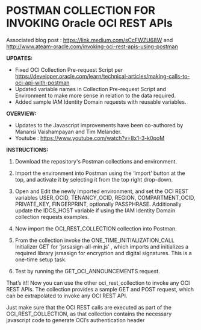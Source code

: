 # POSTMAN COLLECTION FOR INVOKING Oracle OCI REST APIs
Associated blog post : https://link.medium.com/sCcFWZU68W and http://www.ateam-oracle.com/invoking-oci-rest-apis-using-postman 

**UPDATES:** 
* Fixed OCI Collection Pre-request Script per https://developer.oracle.com/learn/technical-articles/making-calls-to-oci-api-with-postman
* Updated variable names in Collection Pre-request Script and Environment to make more sense in relation to the data required.
* Added sample IAM Identity Domain requests with reusable variables. 

**OVERVIEW:**
* Updates to the Javascript improvements have been co-authored by Manansi Vaishampayan and Tim Melander.
* Youtube : https://www.youtube.com/watch?v=8x1-3-k0poM

**INSTRUCTIONS:**

1. Download the repository's Postman collections and environment.

2. Import the environment into Postman using the ‘Import’ button at the top, and activate it by selecting it from the top right drop-down. 

3. Open and Edit the newly imported environment, and set the OCI REST variables USER_OCID, TENANCY_OCID, REGION, COMPARTMENT_OCID, PRIVATE_KEY, FINGERPRINT, optionally PASSPHRASE. Additionally update the IDCS_HOST variable if using the IAM Identity Domain collection requests examples.

4. Now import the OCI_REST_COLLECTION collection into Postman.

5. From the collection invoke the ONE_TIME_INITIALIZATION_CALL Initializer GET for ‘jsrsasign-all-min.js’ , which imports and initializes a required library jsrsasign for encryption and digital signatures. This is a one-time setup task.

6. Test by running the GET_OCI_ANNOUNCEMENTS request.

That’s it!! Now you can use the other oci_rest_collection to invoke any OCI REST APIs. The collection provides a sample GET and POST request, which can be extrapolated to invoke any OCI REST API.

Just make sure that the OCI REST calls are executed as part of the OCI_REST_COLLECTION, as that collection contains the necessary javascript code to generate OCI’s authentication header
